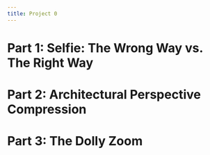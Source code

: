```yaml
---
title: Project 0
---
```


# Part 1: Selfie: The Wrong Way vs. The Right Way 

# Part 2: Architectural Perspective Compression

# Part 3: The Dolly Zoom


